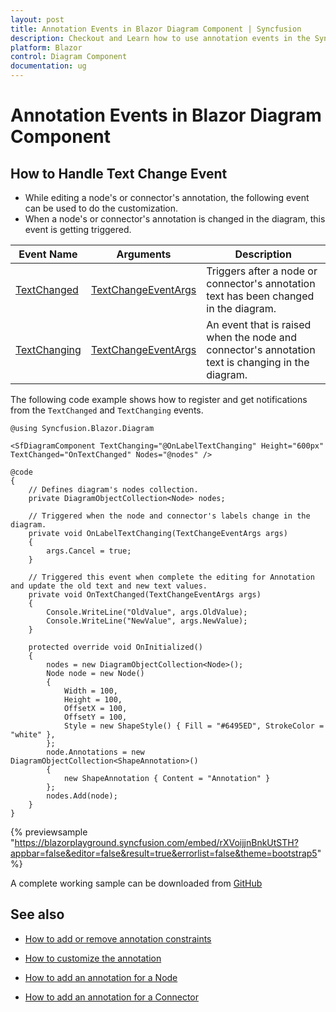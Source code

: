 ```yaml
---
layout: post
title: Annotation Events in Blazor Diagram Component | Syncfusion
description: Checkout and Learn how to use annotation events in the Syncfusion Blazor Diagram component and much more details.
platform: Blazor
control: Diagram Component
documentation: ug
---
```


# Annotation Events in Blazor Diagram Component

## How to Handle Text Change Event

* While editing a node's or connector's annotation, the following event can be used to do the customization.
* When a node's or connector's annotation is changed in the diagram, this event is getting triggered. 

|Event Name|Arguments|Description|
|------------|-----------|------------------------|
|[TextChanged](https://help.syncfusion.com/cr/blazor/Syncfusion.Blazor.Diagram.SfDiagramComponent.html#Syncfusion_Blazor_Diagram_SfDiagramComponent_TextChanged)|[TextChangeEventArgs](https://help.syncfusion.com/cr/blazor/Syncfusion.Blazor.Diagram.TextChangeEventArgs.html)|Triggers after a node or connector's annotation text has been changed in the diagram.|
|[TextChanging](https://help.syncfusion.com/cr/blazor/Syncfusion.Blazor.Diagram.SfDiagramComponent.html#Syncfusion_Blazor_Diagram_SfDiagramComponent_TextChanging)|[TextChangeEventArgs](https://help.syncfusion.com/cr/blazor/Syncfusion.Blazor.Diagram.TextChangeEventArgs.html)|An event that is raised when the node and connector's annotation text is changing in the diagram.|

The following code example shows how to register and get notifications from the `TextChanged` and `TextChanging` events.

```cshtml
@using Syncfusion.Blazor.Diagram

<SfDiagramComponent TextChanging="@OnLabelTextChanging" Height="600px" TextChanged="OnTextChanged" Nodes="@nodes" />

@code
{
    // Defines diagram's nodes collection.
    private DiagramObjectCollection<Node> nodes;

    // Triggered when the node and connector's labels change in the diagram.
    private void OnLabelTextChanging(TextChangeEventArgs args)
    {
        args.Cancel = true;
    }

    // Triggered this event when complete the editing for Annotation and update the old text and new text values.
    private void OnTextChanged(TextChangeEventArgs args)
    {
        Console.WriteLine("OldValue", args.OldValue);
        Console.WriteLine("NewValue", args.NewValue);
    }

    protected override void OnInitialized()
    {
        nodes = new DiagramObjectCollection<Node>();
        Node node = new Node()
        {
            Width = 100,
            Height = 100,
            OffsetX = 100,
            OffsetY = 100,
            Style = new ShapeStyle() { Fill = "#6495ED", StrokeColor = "white" },
        };
        node.Annotations = new DiagramObjectCollection<ShapeAnnotation>()
        {
            new ShapeAnnotation { Content = "Annotation" }
        };
        nodes.Add(node);
    }
}
```
{% previewsample "https://blazorplayground.syncfusion.com/embed/rXVoijjnBnkUtSTH?appbar=false&editor=false&result=true&errorlist=false&theme=bootstrap5" %}

A complete working sample can be downloaded from [GitHub](https://github.com/SyncfusionExamples/Blazor-Diagram-Examples/tree/master/UG-Samples/Annotations/Events/TextChangedEvent)

## See also

* [How to add or remove annotation constraints](../constraints#annotation-constraints)

* [How to customize the annotation](./appearance)

* [How to add an annotation for a Node](./node-annotation)

* [How to add an annotation for a Connector](./connector-annotation)
